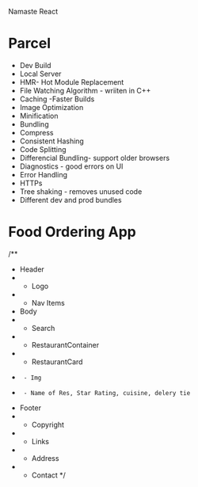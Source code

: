 Namaste React

# Parcel

- Dev Build
- Local Server
- HMR- Hot Module Replacement
- File Watching Algorithm - wriiten in C++
- Caching -Faster Builds
- Image Optimization
- Minification
- Bundling
- Compress
- Consistent Hashing
- Code Splitting
- Differencial Bundling- support older browsers
- Diagnostics - good errors on UI
- Error Handling
- HTTPs
- Tree shaking - removes unused code
- Different dev and prod bundles

# Food Ordering App

/\*\*

- Header
- - Logo
- - Nav Items
- Body
- - Search
- - RestaurantContainer
- - RestaurantCard
-      - Img
-      - Name of Res, Star Rating, cuisine, delery tie
- Footer
- - Copyright
- - Links
- - Address
- - Contact
    \*/
